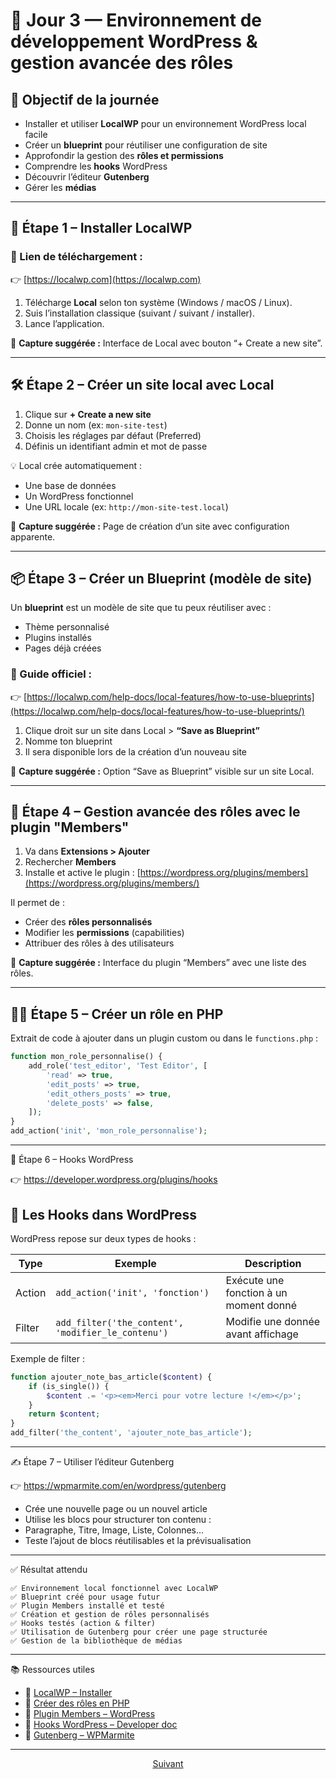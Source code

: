 # 📅 Jour 3 — Environnement de développement WordPress & gestion avancée des rôles

## 🎯 Objectif de la journée

- Installer et utiliser **LocalWP** pour un environnement WordPress local facile
- Créer un **blueprint** pour réutiliser une configuration de site
- Approfondir la gestion des **rôles et permissions**
- Comprendre les **hooks** WordPress
- Découvrir l’éditeur **Gutenberg**
- Gérer les **médias**

---

## 🧰 Étape 1 – Installer LocalWP

### 🔗 Lien de téléchargement :
👉 [https://localwp.com](https://localwp.com)

1. Télécharge **Local** selon ton système (Windows / macOS / Linux).
2. Suis l’installation classique (suivant / suivant / installer).
3. Lance l’application.

📸 **Capture suggérée :** Interface de Local avec bouton “+ Create a new site”.

---

## 🛠️ Étape 2 – Créer un site local avec Local

1. Clique sur **+ Create a new site**
2. Donne un nom (ex: `mon-site-test`)
3. Choisis les réglages par défaut (Preferred)
4. Définis un identifiant admin et mot de passe

💡 Local crée automatiquement :
- Une base de données
- Un WordPress fonctionnel
- Une URL locale (ex: `http://mon-site-test.local`)

📸 **Capture suggérée :** Page de création d’un site avec configuration apparente.

---

## 📦 Étape 3 – Créer un Blueprint (modèle de site)

Un **blueprint** est un modèle de site que tu peux réutiliser avec :
- Thème personnalisé
- Plugins installés
- Pages déjà créées

### 🔗 Guide officiel :  
👉 [https://localwp.com/help-docs/local-features/how-to-use-blueprints](https://localwp.com/help-docs/local-features/how-to-use-blueprints/)

1. Clique droit sur un site dans Local > **“Save as Blueprint”**
2. Nomme ton blueprint
3. Il sera disponible lors de la création d’un nouveau site

📸 **Capture suggérée :** Option “Save as Blueprint” visible sur un site Local.

---

## 👥 Étape 4 – Gestion avancée des rôles avec le plugin "Members"

1. Va dans **Extensions > Ajouter**
2. Rechercher **Members**
3. Installe et active le plugin : [https://wordpress.org/plugins/members](https://wordpress.org/plugins/members/)

Il permet de :
- Créer des **rôles personnalisés**
- Modifier les **permissions** (capabilities)
- Attribuer des rôles à des utilisateurs

📸 **Capture suggérée :** Interface du plugin “Members” avec une liste des rôles.

---

## 🧑‍💻 Étape 5 – Créer un rôle en PHP

Extrait de code à ajouter dans un plugin custom ou dans le `functions.php` :

```php
function mon_role_personnalise() {
    add_role('test_editor', 'Test Editor', [
        'read' => true,
        'edit_posts' => true,
        'edit_others_posts' => true,
        'delete_posts' => false,
    ]);
}
add_action('init', 'mon_role_personnalise');
```

---

🔁 Étape 6 – Hooks WordPress

👉 https://developer.wordpress.org/plugins/hooks

## 🔄 Les Hooks dans WordPress

WordPress repose sur deux types de hooks :

| Type    | Exemple                                         | Description                                |
|---------|-------------------------------------------------|--------------------------------------------|
| Action  | `add_action('init', 'fonction')`                | Exécute une fonction à un moment donné     |
| Filter  | `add_filter('the_content', 'modifier_le_contenu')` | Modifie une donnée avant affichage         |

Exemple de filter :

```php
function ajouter_note_bas_article($content) {
    if (is_single()) {
        $content .= '<p><em>Merci pour votre lecture !</em></p>';
    }
    return $content;
}
add_filter('the_content', 'ajouter_note_bas_article');
```
---

✍️ Étape 7 – Utiliser l’éditeur Gutenberg

👉 https://wpmarmite.com/en/wordpress/gutenberg

* Crée une nouvelle page ou un nouvel article
* Utilise les blocs pour structurer ton contenu :
* Paragraphe, Titre, Image, Liste, Colonnes…
* Teste l’ajout de blocs réutilisables et la prévisualisation
---

✅ Résultat attendu

    ✅ Environnement local fonctionnel avec LocalWP
    ✅ Blueprint créé pour usage futur
    ✅ Plugin Members installé et testé
    ✅ Création et gestion de rôles personnalisés
    ✅ Hooks testés (action & filter)
    ✅ Utilisation de Gutenberg pour créer une page structurée
    ✅ Gestion de la bibliothèque de médias

---

📚 Ressources utiles

* 🔗 [LocalWP – Installer](https://localwp.com/help-docs/getting-started/installing-local/)
* 🔗 [Créer des rôles en PHP](https://nettsmed.no/creating-custom-user-role-inwordpress/#example-1-adding-a-author-pro-custom-user-role-in-word-press)
* 🔗 [Plugin Members – WordPress](https://developer.wordpress.org/plugins/intro/)
* 🔗 [Hooks WordPress – Developer doc](https://developer.wordpress.org/plugins/hooks/)
* 🔗 [Gutenberg – WPMarmite](https://wpmarmite.com/en/wordpress/gutenberg/)

---

<p align="center">
  <a href="cpt-acf.md">Suivant</a>
</p>